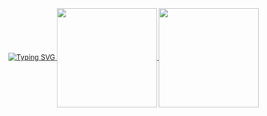 <a href="https://git.io/typing-svg">
    <img src="https://readme-typing-svg.herokuapp.com?font=Handjet&size=40&duration=3000&pause=1000&color=891FC5&center=true&vCenter=true&width=435&lines=Hey+I'm+Space;This+is+my+GitHub" alt="Typing SVG" />
</a>

<a href="https://github.com/anuraghazra/github-readme-stats">
    <img height=200 align="center" src="https://github-readme-stats.vercel.app/api?username=SpaceNerde&theme=gruvbox">
</a>

<a href="https://github.com/anuraghazra/github-readme-stats">
    <img height=200 align="center" src="https://github-readme-stats.vercel.app/api/top-langs/?username=SpaceNerde&theme=gruvbox&layout=donut">
</a>

